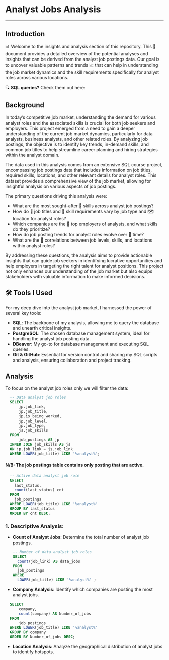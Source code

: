 # Analyst Jobs Analysis
---
## Introduction

📊 Welcome to the insights and analysis section of this repository. This 📝document provides a detailed overview of the potential analyses and insights that can be derived from the analyst job postings data. Our goal is to uncover valuable patterns and trends 📈 that can help in understanding the job market dynamics and the skill requirements specifically for analyst roles across various locations.

🔍 **SQL queries?** Check them out here:

## Background

In today’s competitive job market, understanding the demand for various analyst roles and the associated skills is crucial for both job seekers and employers. This project emerged from a need to gain a deeper understanding of the current job market dynamics, particularly for data analysts, business analysts, and other related roles. By analyzing job postings, the objective is to identify key trends, in-demand skills, and common job titles to help streamline career planning and hiring strategies within the analyst domain.

The data used in this analysis comes from an extensive SQL course project, encompassing job postings data that includes information on job titles, required skills, locations, and other relevant details for analyst roles. This dataset provides a comprehensive view of the job market, allowing for insightful analysis on various aspects of job postings.

The primary questions driving this analysis were:
  
  - What are the most sought-after 🧠 skills across analyst job postings?
  - How do 💼 job titles and 🧠 skill requirements vary by job type and 🗺️ location for analyst roles?
  - Which companies are the 🏢 top employers of analysts, and what skills do they prioritize?
  - How do job posting trends for analyst roles evolve over 📅 time?
  - What are the 🔗 correlations between job levels, skills, and locations within analyst roles?

By addressing these questions, the analysis aims to provide actionable insights that can guide job seekers in identifying lucrative opportunities and help employers in targeting the right talent for analyst positions. This project not only enhances our understanding of the job market but also equips stakeholders with valuable information to make informed decisions.

## 🛠️ Tools I Used

For my deep dive into the analyst job market, I harnessed the power of several key tools:

  - **SQL**: The backbone of my analysis, allowing me to query the database and unearth critical insights.
  - **PostgreSQL**: The chosen database management system, ideal for handling the analyst job posting data.
  - **DBeaver**: My go-to for database management and executing SQL queries.
  - **Git & GitHub**: Essential for version control and sharing my SQL scripts and analysis, ensuring collaboration and project tracking.

## Analysis

To focus on the analyst job roles only we will filter the data: 

```sql
  -- Data analyst job roles
  SELECT 
      jp.job_link,
      jp.job_title,
      jp.is_being_worked,
      jp.job_level,
      jp.job_type,
      js.job_skills
  FROM 
      job_postings AS jp
  INNER JOIN job_skills AS js 
  ON jp.job_link = js.job_link
  WHERE LOWER(job_title) LIKE '%analyst%';
  ```

#### N/B: The job postings table contains only posting that are active.
```sql
  -- Active data analyst job role
  SELECT
    last_status,
    count(last_status) cnt
  FROM
    job_postings
  WHERE LOWER(job_title) LIKE '%analyst%' 
  GROUP BY last_status 
  ORDER BY cnt DESC;
```

### 1. Descriptive Analysis:
 - **Count of Analyst Jobs**: Determine the total number of analyst job postings.
    ```sql
    -- Number of data analyst job roles
    SELECT
      count(job_link) AS data_jobs
    FROM
      job_postings
    WHERE
      LOWER(job_title) LIKE '%analyst%' ;

  - **Company Analysis**: Identify which companies are posting the most analyst jobs.
```sql
  SELECT 
      company,
      count(company) AS Number_of_jobs
  FROM 
      job_postings 
  WHERE LOWER(job_title) LIKE '%analyst%'
  GROUP BY company 
  ORDER BY Number_of_jobs DESC;
```
 - **Location Analysis**: Analyze the geographical distribution of analyst jobs to identify hotspots.

   

  





